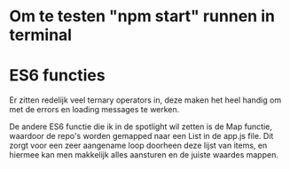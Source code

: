 # Om te testen "npm start" runnen in terminal

# ES6 functies
Er zitten redelijk veel ternary operators in, deze maken het heel handig om met de errors en loading messages te werken.

De andere ES6 functie die ik in de spotlight wil zetten is de Map functie, waardoor de repo's worden gemapped naar een List in de app.js file. Dit zorgt voor een zeer aangename loop doorheen deze lijst van items, en hiermee kan men makkelijk alles aansturen en de juiste waardes mappen.
